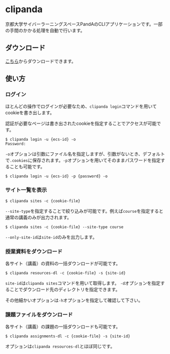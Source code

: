 # clipanda

京都大学サイバーラーニングスペースPandAのCLIアプリケーションです。一部の手間のかかる処理を自動で行います。

## ダウンロード
[こちら](https://github.com/face0u0/clipanda/releases)からダウンロードできます。


## 使い方

### ログイン
ほとんどの操作でログインが必要なため、`clipanda login`コマンドを用いてcookieを書き出します。

認証が必要なページは書き出されたcookieを指定することでアクセスが可能です。

```
$ clipanda login -u {ecs-id} -o
Password:
```
`-o`オプションは引数にファイル名を指定しますが、引数がないとき、デフォルトで`.cookies`に保存されます。`-p`オプションを用いてそのままパスワードを指定することも可能です。
```
$ clipanda login -u {ecs-id} -p {password} -o
```

### サイト一覧を表示
```
$ clipanda sites -c {cookie-file}
```
`--site-type`を指定することで絞り込みが可能です。例えば`course`を指定すると通常の講義のみが出力されます。
```
$ clipanda sites -c {cookie-file} --site-type course
```
`--only-site-id`は`site-id`のみを出力します。

### 授業資料をダウンロード
各サイト（講義）の資料の一括ダウンロードが可能です。
```
$ clipanda resources-dl -c {cookie-file} -s {site-id}
```
`site-id`は`clipanda sites`コマンドを用いて取得します。
`-d`オプションを指定することでダウンロード先のディレクトリを指定できます。

その他細かいオプションは`-h`オプションを指定して確認して下さい。

### 課題ファイルをダウンロード
各サイト（講義）の課題の一括ダウンロードも可能です。
```
$ clipanda assignments-dl -c {cookie-file} -s {site-id}
```
オプションは`clipanda resources-dl`とほぼ同じです。
